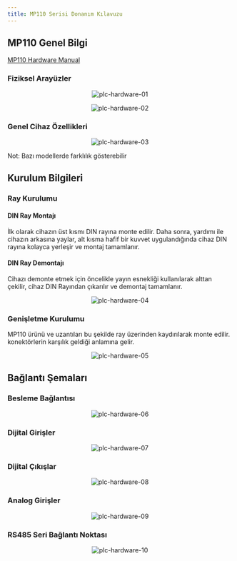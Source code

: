 ```yaml
---
title: MP110 Serisi Donanım Kılavuzu
---
```


## MP110 Genel Bilgi

[MP110 Hardware Manual](https://www.mikrodev.com/en/docs/PLC/hardware_manual/MIKRODEV_HM_MP110_en.pdf)

### Fiziksel Arayüzler

<center>

![plc-hardware-01](/img/plc-hardware-01.png)

</center>

<center>

![plc-hardware-02](/img/plc-hardware-02.png)

</center>

### Genel Cihaz Özellikleri

<center>

![plc-hardware-03](/img/plc-hardware-03.png)

</center>

Not: Bazı modellerde farklılık gösterebilir

## Kurulum Bilgileri

### Ray Kurulumu

#### DIN Ray Montajı
İlk olarak cihazın üst kısmı DIN rayına monte edilir. Daha sonra, yardımı ile
cihazın arkasına yaylar, alt kısma hafif bir kuvvet uygulandığında cihaz
DIN rayına kolayca yerleşir ve montaj tamamlanır.

#### DIN Ray Demontajı
Cihazı demonte etmek için öncelikle yayın esnekliği kullanılarak alttan çekilir,
cihaz DIN Rayından çıkarılır ve demontaj tamamlanır.

<center>

![plc-hardware-04](/img/plc-hardware-04.png)

</center>

### Genişletme Kurulumu

MP110 ürünü ve uzantıları bu şekilde ray üzerinden kaydırılarak monte edilir.
konektörlerin karşılık geldiği anlamına gelir.

<center>

![plc-hardware-05](/img/plc-hardware-05.png)

</center>

## Bağlantı Şemaları

### Besleme Bağlantısı

<center>

![plc-hardware-06](/img/plc-hardware-06.png)

</center>

### Dijital Girişler

<center>

![plc-hardware-07](/img/plc-hardware-07.png)

</center>

### Dijital Çıkışlar

<center>

![plc-hardware-08](/img/plc-hardware-08.png)

</center>

### Analog Girişler

<center>

![plc-hardware-09](/img/plc-hardware-09.png)

</center>

### RS485 Seri Bağlantı Noktası

<center>

![plc-hardware-10](/img/plc-hardware-10.png)

</center>